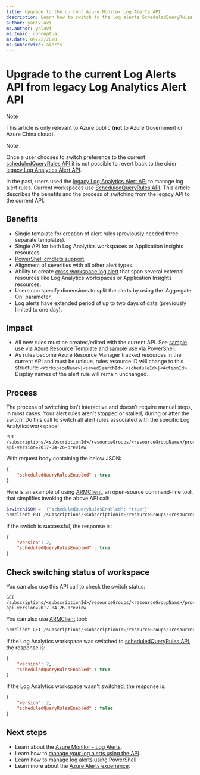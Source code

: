 ```yaml
---
title: Upgrade to the current Azure Monitor Log Alerts API
description: Learn how to switch to the log alerts ScheduledQueryRules API
author: yanivlavi
ms.author: yalavi
ms.topic: conceptual
ms.date: 09/22/2020
ms.subservice: alerts
---
```

# Upgrade to the current Log Alerts API from legacy Log Analytics Alert API

> [!NOTE]
> This article is only relevant to Azure public (**not** to Azure Government or Azure China cloud).

> [!NOTE]
> Once a user chooses to switch preference to the current [scheduledQueryRules API](/rest/api/monitor/scheduledqueryrules) it is not possible to revert back to the older [legacy Log Analytics Alert API](../platform/api-alerts.md).

In the past, users used the [legacy Log Analytics Alert API](../platform/api-alerts.md) to manage log alert rules. Current workspaces use [ScheduledQueryRules API](/rest/api/monitor/scheduledqueryrules). This article describes the benefits and the process of switching from the legacy API to the current API.

## Benefits

- Single template for creation of alert rules (previously needed three separate templates).
- Single API for both Log Analytics workspaces or Application Insights resources.
- [PowerShell cmdlets support](../platform/alerts-log.md#managing-log-alerts-using-powershell).
- Alignment of severities with all other alert types.
- Ability to create [cross workspace log alert](../log-query/cross-workspace-query.md) that span several external resources like Log Analytics workspaces or Application Insights resources.
- Users can specify dimensions to split the alerts by using the 'Aggregate On' parameter.
- Log alerts have extended period of up to two days of data (previously limited to one day).

## Impact

- All new rules must be created/edited with the current API. See [sample use via Azure Resource Template](alerts-log-create-templates.md) and [sample use via PowerShell](../platform/alerts-log.md#managing-log-alerts-using-powershell).
- As rules become Azure Resource Manager tracked resources in the current API and must be unique, rules resource ID will change to this structure: `<WorkspaceName>|<savedSearchId>|<scheduleId>|<ActionId>`. Display names of the alert rule will remain unchanged.

## Process

The process of switching isn't interactive and doesn't require manual steps, in most cases. Your alert rules aren't stopped or stalled, during or after the switch.
Do this call to switch all alert rules associated with the specific Log Analytics workspace:

```
PUT /subscriptions/<subscriptionId>/resourceGroups/<resourceGroupName>/providers/Microsoft.OperationalInsights/workspaces/<workspaceName>/alertsversion?api-version=2017-04-26-preview
```

With request body containing the below JSON:

```json
{
    "scheduledQueryRulesEnabled" : true
}
```

Here is an example of using [ARMClient](https://github.com/projectkudu/ARMClient), an open-source command-line tool, that simplifies invoking the above API call:

```powershell
$switchJSON = '{"scheduledQueryRulesEnabled": "true"}'
armclient PUT /subscriptions/<subscriptionId>/resourceGroups/<resourceGroupName>/providers/Microsoft.OperationalInsights/workspaces/<workspaceName>/alertsversion?api-version=2017-04-26-preview $switchJSON
```

If the switch is successful, the response is:

```json
{
    "version": 2,
    "scheduledQueryRulesEnabled" : true
}
```

## Check switching status of workspace

You can also use this API call to check the switch status:

```
GET /subscriptions/<subscriptionId>/resourceGroups/<resourceGroupName>/providers/Microsoft.OperationalInsights/workspaces/<workspaceName>/alertsversion?api-version=2017-04-26-preview
```

You can also use [ARMClient](https://github.com/projectkudu/ARMClient) tool:

```powershell
armclient GET /subscriptions/<subscriptionId>/resourceGroups/<resourceGroupName>/providers/Microsoft.OperationalInsights/workspaces/<workspaceName>/alertsversion?api-version=2017-04-26-preview
```

If the Log Analytics workspace was switched to [scheduledQueryRules API](/rest/api/monitor/scheduledqueryrules), the response is:

```json
{
    "version": 2,
    "scheduledQueryRulesEnabled" : true
}
```
If the Log Analytics workspace wasn't switched, the response is:

```json
{
    "version": 2,
    "scheduledQueryRulesEnabled" : false
}
```

## Next steps

- Learn about the [Azure Monitor - Log Alerts](../platform/alerts-unified-log.md).
- Learn how to [manage your log alerts using the API](alerts-log-create-templates.md).
- Learn how to [manage log alerts using PowerShell](../platform/alerts-log.md#managing-log-alerts-using-powershell).
- Learn more about the [Azure Alerts experience](../platform/alerts-overview.md).
